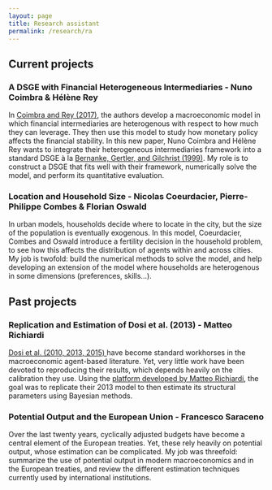 ```yaml
---
layout: page
title: Research assistant
permalink: /research/ra
---
```


<h2> Current projects </h2>

<h3> A DSGE with Financial Heterogeneous Intermediaries - Nuno Coimbra & Hélène Rey</h3>

<p> In <a href="https://www.nber.org/papers/w23245" target = "blank">Coimbra and Rey (2017)</a>, the authors develop a macroeconomic model in which financial intermediaries are heterogenous with respect to how much they can leverage. They then use this model to study how monetary policy affects the financial stability. In this new paper, Nuno Coimbra and Hélène Rey wants to integrate their heterogeneous intermediaries framework into a standard DSGE à la <a href="https://www.nber.org/papers/w6455" target = "blank">Bernanke, Gertler, and Gilchrist (1999)</a>. My role is to construct a DSGE that fits well with their framework, numerically solve the model, and perform its quantitative evaluation. </p>

<h3> Location and Household Size - Nicolas Coeurdacier, Pierre-Philippe Combes & Florian Oswald</h3>

<p> In urban models, households decide where to locate in the city, but the size of the population is eventually exogenous. In this model, Coeurdacier, Combes and Oswald introduce a fertility decision in the household problem, to see how this affects the distribution of agents within and across cities. My job is twofold: build the numerical methods to solve the model, and help developing an extension of the model where households are heterogenous in some dimensions (preferences, skills...). </p>

<h2> Past projects </h2>

<h3> Replication and Estimation of Dosi et al. (2013) - Matteo Richiardi </h3>

<p> <a href = "http://www.sciencedirect.com/science/article/pii/S016518891000148X" target = "blank">Dosi et al. (2010, 2013, 2015) </a> have become standard workhorses in the macroeconomic agent-based literature. Yet, very little work have been devoted to reproducing their results, which depends heavily on the calibration they use. Using the <a href = "http://www.jas-mine.net/" target = "blank" >platform developed by Matteo Richiardi</a>, the goal was to replicate their 2013 model to then estimate its structural parameters using Bayesian methods.  </p>

<h3> Potential Output and the European Union - Francesco Saraceno </h3>

<p> Over the last twenty years, cyclically adjusted budgets have become a central element of
the European treaties. Yet, these rely heavily on potential output, whose estimation can be complicated. My job was threefold: summarize the use of potential output in modern macroeconomics and in the European treaties, and review the different estimation techniques currently used by international institutions. </p>
